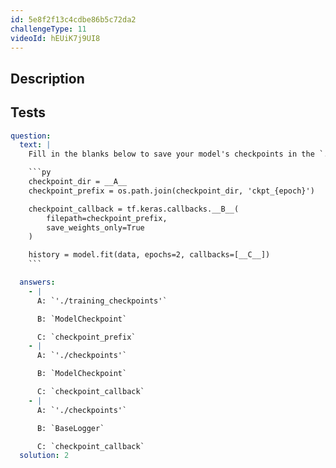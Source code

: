 ```yaml
---
id: 5e8f2f13c4cdbe86b5c72da2
challengeType: 11
videoId: hEUiK7j9UI8
---
```


## Description
<section id='description'>
</section>

## Tests
<section id='tests'>

```yml
question:
  text: |
    Fill in the blanks below to save your model's checkpoints in the `./checkpoints` directory and call the latest checkpoint for training:

    ```py
    checkpoint_dir = __A__
    checkpoint_prefix = os.path.join(checkpoint_dir, 'ckpt_{epoch}')

    checkpoint_callback = tf.keras.callbacks.__B__(
        filepath=checkpoint_prefix,
        save_weights_only=True
    )

    history = model.fit(data, epochs=2, callbacks=[__C__])
    ```

  answers:
    - |
      A: `'./training_checkpoints'`

      B: `ModelCheckpoint`

      C: `checkpoint_prefix`
    - |
      A: `'./checkpoints'`

      B: `ModelCheckpoint`

      C: `checkpoint_callback`
    - |
      A: `'./checkpoints'`

      B: `BaseLogger`

      C: `checkpoint_callback`
  solution: 2
```

</section>

